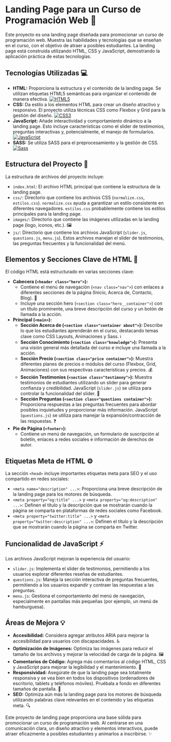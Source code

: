 # Landing Page para un Curso de Programación Web 🚀

Este proyecto es una landing page diseñada para promocionar un curso de programación web. Muestra las habilidades y tecnologías que se enseñan en el curso, con el objetivo de atraer a posibles estudiantes. La landing page está construida utilizando HTML, CSS y JavaScript, demostrando la aplicación práctica de estas tecnologías.

## Tecnologías Utilizadas 💻

*   **HTML:** Proporciona la estructura y el contenido de la landing page. Se utilizan etiquetas HTML5 semánticas para organizar el contenido de manera efectiva.
    [![HTML5](https://img.shields.io/badge/HTML5-E34F26?style=flat-square&logo=html5&logoColor=white)](https://www.w3.org/html/)
*   **CSS:** Da estilo a los elementos HTML para crear un diseño atractivo y responsivo. El proyecto utiliza técnicas CSS como Flexbox y Grid para la gestión del diseño.
    [![CSS3](https://img.shields.io/badge/CSS3-1572B6?style=flat-square&logo=css3&logoColor=white)](https://www.w3.org/Style/CSS/)
*   **JavaScript:** Añade interactividad y comportamiento dinámico a la landing page. Esto incluye características como el slider de testimonios, preguntas interactivas y, potencialmente, el manejo de formularios.
    [![JavaScript](https://img.shields.io/badge/JavaScript-F7DF1E?style=flat-square&logo=javascript&logoColor=black)](https://www.javascript.com/)
*   **SASS:** Se utiliza SASS para el preprocesamiento y la gestión de CSS.
    [![Sass](https://img.shields.io/badge/Sass-CC6699?style=flat-square&logo=sass&logoColor=white)](https://sass-lang.com/)

## Estructura del Proyecto 📂

La estructura de archivos del proyecto incluye:

*   `index.html`: El archivo HTML principal que contiene la estructura de la landing page.
*   `css/`: Directorio que contiene los archivos CSS (`normalize.css`, `estilos.css`). `normalize.css` ayuda a garantizar un estilo consistente en diferentes navegadores. `estilos.css` probablemente contiene los estilos principales para la landing page.
*   `images/`: Directorio que contiene las imágenes utilizadas en la landing page (logo, iconos, etc.). 🖼️
*   `js/`: Directorio que contiene los archivos JavaScript (`slider.js`, `questions.js`, `menu.js`). Estos archivos manejan el slider de testimonios, las preguntas frecuentes y la funcionalidad del menú.

## Elementos y Secciones Clave de HTML 🧱

El código HTML está estructurado en varias secciones clave:

*   **Cabecera (`<header class="hero">`):**
    *   Contiene el menú de navegación (`<nav class="nav">`) con enlaces a diferentes secciones de la página (Inicio, Acerca de, Contacto, Blog). 🧭
    *   Incluye una sección hero (`<section class="hero__container">`) con un título prominente, una breve descripción del curso y un botón de llamada a la acción.
*   **Principal (`<main>`):**
    *   **Sección Acerca de (`<section class="container about">`):** Describe lo que los estudiantes aprenderán en el curso, destacando temas clave como CSS Layouts, Animaciones y Sass. ℹ️
    *   **Sección Conocimiento (`<section class="knowledge">`):** Presenta una visión general más detallada del curso e incluye una llamada a la acción.
    *   **Sección Precio (`<section class="price container">`):** Muestra diferentes planes de precios o módulos del curso (Flexbox, Grid, Animaciones) con sus respectivas características y precios. 💰
    *   **Sección Testimonios (`<section class="testimony">`):** Muestra testimonios de estudiantes utilizando un slider para generar confianza y credibilidad. JavaScript (`slider.js`) se utiliza para controlar la funcionalidad del slider. 💬
    *   **Sección Preguntas (`<section class="questions container">`):** Proporciona respuestas a las preguntas frecuentes para abordar posibles inquietudes y proporcionar más información. JavaScript (`questions.js`) se utiliza para manejar la expansión/contracción de las respuestas. ❓
*   **Pie de Página (`<footer>`):**
    *   Contiene un menú de navegación, un formulario de suscripción al boletín, enlaces a redes sociales e información de derechos de autor.

## Etiquetas Meta de HTML ⚙️

La sección `<head>` incluye importantes etiquetas meta para SEO y el uso compartido en redes sociales:

*   `<meta name="description" ...>`: Proporciona una breve descripción de la landing page para los motores de búsqueda.
*   `<meta property="og:title" ...>` y `<meta property="og:description" ...>`: Definen el título y la descripción que se mostrarán cuando la página se comparta en plataformas de redes sociales como Facebook.
*   `<meta property="twitter:title" ...>` y `<meta property="twitter:description" ...>`: Definen el título y la descripción que se mostrarán cuando la página se comparta en Twitter.

## Funcionalidad de JavaScript ⚡

Los archivos JavaScript mejoran la experiencia del usuario:

*   `slider.js`: Implementa el slider de testimonios, permitiendo a los usuarios explorar diferentes reseñas de estudiantes.
*   `questions.js`: Maneja la sección interactiva de preguntas frecuentes, permitiendo a los usuarios expandir y contraer las respuestas a las preguntas.
*   `menu.js`: Gestiona el comportamiento del menú de navegación, especialmente en pantallas más pequeñas (por ejemplo, un menú de hamburguesa).

## Áreas de Mejora 💡

*   **Accesibilidad:** Considera agregar atributos ARIA para mejorar la accesibilidad para usuarios con discapacidades. ♿
*   **Optimización de Imágenes:** Optimiza las imágenes para reducir el tamaño de los archivos y mejorar la velocidad de carga de la página. 🖼️
*   **Comentarios de Código:** Agrega más comentarios al código HTML, CSS y JavaScript para mejorar la legibilidad y el mantenimiento. 📝
*   **Responsividad:** Asegúrate de que la landing page sea totalmente responsiva y se vea bien en todos los dispositivos (ordenadores de escritorio, tablets y teléfonos móviles). Pruébala a fondo en diferentes tamaños de pantalla. 📱
*   **SEO:** Optimiza aún más la landing page para los motores de búsqueda utilizando palabras clave relevantes en el contenido y las etiquetas meta. 🔍

Este proyecto de landing page proporciona una base sólida para promocionar un curso de programación web. Al centrarse en una comunicación clara, un diseño atractivo y elementos interactivos, puede atraer eficazmente a posibles estudiantes y animarlos a inscribirse. ✨
